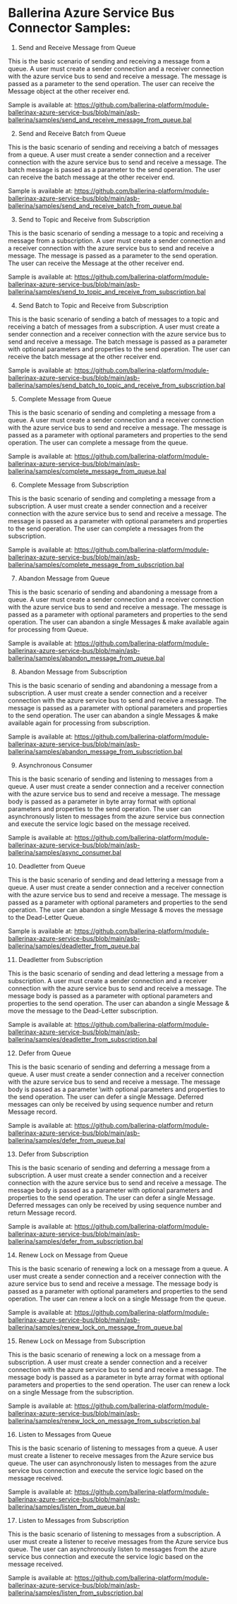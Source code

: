 # Ballerina Azure Service Bus Connector Samples: 

1. Send and Receive Message from Queue

This is the basic scenario of sending and receiving a message from a queue. A user must create a sender connection and 
a receiver connection with the azure service bus to send and receive a message. The message is passed as 
a parameter to the send operation. The user can receive the Message object at the other receiver end.

Sample is available at:
https://github.com/ballerina-platform/module-ballerinax-azure-service-bus/blob/main/asb-ballerina/samples/send_and_receive_message_from_queue.bal

2. Send and Receive Batch from Queue

This is the basic scenario of sending and receiving a batch of messages from a queue. A user must create a sender 
connection and a receiver connection with the azure service bus to send and receive a message. The batch message is 
passed as a parameter to the send operation. The user can receive the batch message at the other receiver end.

Sample is available at:
https://github.com/ballerina-platform/module-ballerinax-azure-service-bus/blob/main/asb-ballerina/samples/send_and_receive_batch_from_queue.bal

3. Send to Topic and Receive from Subscription

This is the basic scenario of sending a message to a topic and receiving a message from a subscription. A user must 
create a sender connection and a receiver connection with the azure service bus to send and receive a message. 
The message is passed as a parameter to the send operation. The user can receive the Message at the other receiver end.

Sample is available at:
https://github.com/ballerina-platform/module-ballerinax-azure-service-bus/blob/main/asb-ballerina/samples/send_to_topic_and_receive_from_subscription.bal

4. Send Batch to Topic and Receive from Subscription

This is the basic scenario of sending a batch of messages to a topic and receiving a batch of messages from 
a subscription. A user must create a sender connection and a receiver connection with the azure service bus to send and 
receive a message. The batch message is passed as a parameter with optional parameters and properties to the send operation. 
The user can receive the batch message at the other receiver end.

Sample is available at:
https://github.com/ballerina-platform/module-ballerinax-azure-service-bus/blob/main/asb-ballerina/samples/send_batch_to_topic_and_receive_from_subscription.bal

5. Complete Message from Queue

This is the basic scenario of sending and completing a message from a queue. A user must create a sender connection and 
a receiver connection with the azure service bus to send and receive a message. The message is passed as 
a parameter with optional parameters and properties to the send operation. The user can complete a message from the queue.

Sample is available at:
https://github.com/ballerina-platform/module-ballerinax-azure-service-bus/blob/main/asb-ballerina/samples/complete_message_from_queue.bal

6. Complete Message from Subscription

This is the basic scenario of sending and completing a message from a subscription. A user must create a sender 
connection and a receiver connection with the azure service bus to send and receive a message. The message is 
passed as a parameter with optional parameters and properties to the send operation. The user can complete a messages from the subscription.

Sample is available at:
https://github.com/ballerina-platform/module-ballerinax-azure-service-bus/blob/main/asb-ballerina/samples/complete_message_from_subscription.bal

7. Abandon Message from Queue

This is the basic scenario of sending and abandoning a message from a queue. A user must create a sender connection 
and a receiver connection with the azure service bus to send and receive a message. The message is passed as 
a parameter with optional parameters and properties to the send operation. The user can abandon 
a single Messages & make available again for processing from Queue.

Sample is available at:
https://github.com/ballerina-platform/module-ballerinax-azure-service-bus/blob/main/asb-ballerina/samples/abandon_message_from_queue.bal

8. Abandon Message from Subscription

This is the basic scenario of sending and abandoning a message from a subscription. A user must create a sender 
connection and a receiver connection with the azure service bus to send and receive a message. The message is 
passed as a parameter with optional parameters and properties to the send operation. The user can 
abandon a single Messages & make available again for processing from subscription.

Sample is available at:
https://github.com/ballerina-platform/module-ballerinax-azure-service-bus/blob/main/asb-ballerina/samples/abandon_message_from_subscription.bal

9. Asynchronous Consumer

This is the basic scenario of sending and listening to messages from a queue. A user must create a sender connection 
and a receiver connection with the azure service bus to send and receive a message. The message body is passed as 
a parameter in byte array format with optional parameters and properties to the send operation. The user can 
asynchronously listen to messages from the azure service bus connection and execute the service logic based on the 
message received.

Sample is available at:
https://github.com/ballerina-platform/module-ballerinax-azure-service-bus/blob/main/asb-ballerina/samples/async_consumer.bal

10. Deadletter from Queue

This is the basic scenario of sending and dead lettering a message  from a queue. A user must create a sender 
connection and a receiver connection with the azure service bus to send and receive a message. The message is 
passed as a parameter with optional parameters and properties to the send operation. The user can 
abandon a single Message & moves the message to the Dead-Letter Queue.

Sample is available at:
https://github.com/ballerina-platform/module-ballerinax-azure-service-bus/blob/main/asb-ballerina/samples/deadletter_from_queue.bal

11. Deadletter from Subscription

This is the basic scenario of sending and dead lettering a message  from a subscription. A user must create a sender 
connection and a receiver connection with the azure service bus to send and receive a message. The message body is 
passed as a parameter with optional parameters and properties to the send operation. The user can 
abandon a single Message & move the message to the Dead-Letter subscription.

Sample is available at:
https://github.com/ballerina-platform/module-ballerinax-azure-service-bus/blob/main/asb-ballerina/samples/deadletter_from_subscription.bal

12. Defer from Queue

This is the basic scenario of sending and deferring a message from a queue. A user must create a sender connection and 
a receiver connection with the azure service bus to send and receive a message. The message body is passed as 
a parameter \with optional parameters and properties to the send operation. The user can defer 
a single Message. Deferred messages can only be received by using sequence number and return Message record.

Sample is available at:
https://github.com/ballerina-platform/module-ballerinax-azure-service-bus/blob/main/asb-ballerina/samples/defer_from_queue.bal

13. Defer from Subscription

This is the basic scenario of sending and deferring a message from a subscription. A user must create a sender 
connection and a receiver connection with the azure service bus to send and receive a message. The message body is 
passed as a parameter with optional parameters and properties to the send operation. The user can 
defer a single Message. Deferred messages can only be received by using sequence number and return Message record.

Sample is available at:
https://github.com/ballerina-platform/module-ballerinax-azure-service-bus/blob/main/asb-ballerina/samples/defer_from_subscription.bal

14. Renew Lock on Message from Queue

This is the basic scenario of renewing a lock on a message from a queue. A user must create a sender connection and 
a receiver connection with the azure service bus to send and receive a message. The message body is passed as 
a parameter with optional parameters and properties to the send operation.  The user can renew 
a lock on a single Message from the queue.

Sample is available at:
https://github.com/ballerina-platform/module-ballerinax-azure-service-bus/blob/main/asb-ballerina/samples/renew_lock_on_message_from_queue.bal

15. Renew Lock on Message from Subscription

This is the basic scenario of renewing a lock on a message from a subscription. A user must create a sender connection 
and a receiver connection with the azure service bus to send and receive a message. The message body is passed as 
a parameter in byte array format with optional parameters and properties to the send operation. The user can renew 
a lock on a single Message from the subscription.

Sample is available at:
https://github.com/ballerina-platform/module-ballerinax-azure-service-bus/blob/main/asb-ballerina/samples/renew_lock_on_message_from_subscription.bal

16. Listen to Messages from Queue

This is the basic scenario of listening to messages from a queue. A user must create a listener to receive messages from 
the Azure service bus queue. The user can asynchronously listen to messages from the azure service bus connection and 
execute the service logic based on the message received.

Sample is available at:
https://github.com/ballerina-platform/module-ballerinax-azure-service-bus/blob/main/asb-ballerina/samples/listen_from_queue.bal

17. Listen to Messages from Subscription

This is the basic scenario of listening to messages from a subscription. A user must create a listener to receive messages from 
the Azure service bus queue. The user can asynchronously listen to messages from the azure service bus connection and 
execute the service logic based on the message received.

Sample is available at:
https://github.com/ballerina-platform/module-ballerinax-azure-service-bus/blob/main/asb-ballerina/samples/listen_from_subscription.bal